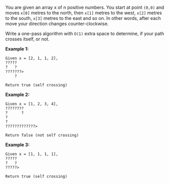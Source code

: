 You are given an array x of n positive numbers. You start at point `(0,0)` and moves `x[0]` metres to the north, then `x[1]` metres to the west, `x[2]` metres to the south, `x[3]` metres to the east and so on. In other words, after each move your direction changes counter-clockwise.

Write a one-pass algorithm with `O(1)` extra space to determine, if your path crosses itself, or not.

**Example 1:**
```
Given x = [2, 1, 1, 2],
?????
?   ?
???????>
    ?

Return true (self crossing)
```
**Example 2:**
```
Given x = [1, 2, 3, 4],
????????
?      ?
?
?
?????????????>

Return false (not self crossing)
```
**Example 3:**
```
Given x = [1, 1, 1, 1],
?????
?   ?
?????>

Return true (self crossing)
```
